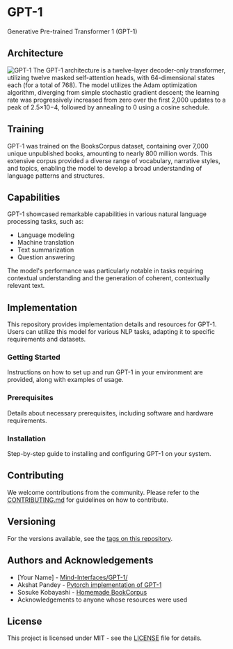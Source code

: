 # GPT-1
Generative Pre-trained Transformer 1 (GPT-1)

## Architecture
![GPT-1](https://upload.wikimedia.org/wikipedia/commons/9/91/Full_GPT_architecture.png)
The GPT-1 architecture is a twelve-layer decoder-only transformer, utilizing twelve masked self-attention heads, with 64-dimensional states each (for a total of 768). The model utilizes the Adam optimization algorithm, diverging from simple stochastic gradient descent; the learning rate was progressively increased from zero over the first 2,000 updates to a peak of 2.5×10−4, followed by annealing to 0 using a cosine schedule.

## Training
GPT-1 was trained on the BooksCorpus dataset, containing over 7,000 unique unpublished books, amounting to nearly 800 million words. This extensive corpus provided a diverse range of vocabulary, narrative styles, and topics, enabling the model to develop a broad understanding of language patterns and structures.

## Capabilities
GPT-1 showcased remarkable capabilities in various natural language processing tasks, such as:
- Language modeling
- Machine translation
- Text summarization
- Question answering

The model's performance was particularly notable in tasks requiring contextual understanding and the generation of coherent, contextually relevant text.

## Implementation
This repository provides implementation details and resources for GPT-1. Users can utilize this model for various NLP tasks, adapting it to specific requirements and datasets.

### Getting Started
Instructions on how to set up and run GPT-1 in your environment are provided, along with examples of usage.

### Prerequisites
Details about necessary prerequisites, including software and hardware requirements.

### Installation
Step-by-step guide to installing and configuring GPT-1 on your system.

## Contributing
We welcome contributions from the community. Please refer to the [CONTRIBUTING.md](LINK_TO_YOUR_CONTRIBUTING.MD) for guidelines on how to contribute.

## Versioning
For the versions available, see the [tags on this repository](https://github.com/yourproject/tags).

## Authors and Acknowledgements
- [Your Name] - [Mind-Interfaces/GPT-1/](https://github.com/Mind-Interfaces/GPT-1/)
- Akshat Pandey - [Pytorch implementation of GPT-1](https://github.com/akshat0123/GPT-1/)
- Sosuke Kobayashi - [Homemade BookCorpus](https://github.com/soskek/bookcorpus)
- Acknowledgements to anyone whose resources were used

## License
This project is licensed under MIT - see the [LICENSE](LICENSE) file for details.
